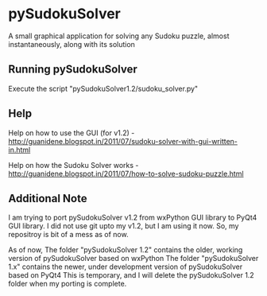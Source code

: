 pySudokuSolver
==============
A small graphical application for solving any Sudoku puzzle, almost instantaneously, along with its solution


Running pySudokuSolver
----------------------
Execute the script "pySudokuSolver1.2/sudoku_solver.py"


Help
-----
Help on how to use the GUI (for v1.2) -
http://guanidene.blogspot.in/2011/07/sudoku-solver-with-gui-written-in.html
 
Help on how the Sudoku Solver works - 
http://guanidene.blogspot.in/2011/07/how-to-solve-sudoku-puzzle.html

Additional Note
----------------
I am trying to port pySudokuSolver v1.2 from wxPython GUI library to PyQt4 GUI library.
I did not use git upto my v1.2, but I am using it now. So, my repositroy is bit of a mess as of now.

As of now, 
The folder "pySudokuSolver 1.2" contains the older, working version of pySudokuSolver based on wxPython
The folder "pySudokuSolver 1.x" contains the newer, under development version of pySudokuSolver based on PyQt4
This is temporary, and I will delete the pySudokuSolver 1.2 folder when my porting is complete.

